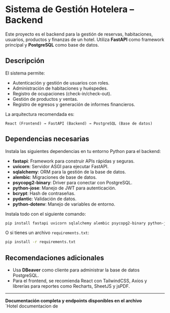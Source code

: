 # Sistema de Gestión Hotelera – Backend

Este proyecto es el backend para la gestión de reservas, habitaciones, usuarios, productos y finanzas de un hotel. Utiliza **FastAPI** como framework principal y **PostgreSQL** como base de datos.

## Descripción

El sistema permite:
- Autenticación y gestión de usuarios con roles.
- Administración de habitaciones y huéspedes.
- Registro de ocupaciones (check-in/check-out).
- Gestión de productos y ventas.
- Registro de egresos y generación de informes financieros.

La arquitectura recomendada es:
```
React (Frontend) → FastAPI (Backend) → PostgreSQL (Base de datos)
```

## Dependencias necesarias

Instala las siguientes dependencias en tu entorno Python para el backend:

- **fastapi**: Framework para construir APIs rápidas y seguras.
- **uvicorn**: Servidor ASGI para ejecutar FastAPI.
- **sqlalchemy**: ORM para la gestión de la base de datos.
- **alembic**: Migraciones de base de datos.
- **psycopg2-binary**: Driver para conectar con PostgreSQL.
- **python-jose**: Manejo de JWT para autenticación.
- **bcrypt**: Hash de contraseñas.
- **pydantic**: Validación de datos.
- **python-dotenv**: Manejo de variables de entorno.

Instala todo con el siguiente comando:

```bash
pip install fastapi uvicorn sqlalchemy alembic psycopg2-binary python-jose bcrypt pydantic python-dotenv
```

O si tienes un archivo `requirements.txt`:

```bash
pip install -r requirements.txt
```

## Recomendaciones adicionales

- Usa **DBeaver** como cliente para administrar la base de datos PostgreSQL.
- Para el frontend, se recomienda React con TailwindCSS, Axios y librerías para reportes como Recharts, SheetJS y jsPDF.

---

**Documentación completa y endpoints disponibles en el archivo**  
`Hotel documentacion de
